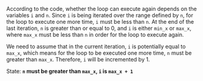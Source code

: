 According to the code, whether the loop can execute again depends on the variables `i` and `n`. Since `i` is being iterated over the range defined by `n`, for the loop to execute one more time, `i` must be less than `n`. At the end of the last iteration, `n` is greater than or equal to 0, and `i` is either `min_x` or `max_x`, where `max_x` must be less than `n` in order for the loop to execute again. 

We need to assume that in the current iteration, `i` is potentially equal to `max_x`, which means for the loop to be executed one more time, `n` must be greater than `max_x`. Therefore, `i` will be incremented by 1.

State: **`n` must be greater than `max_x`, `i` is `max_x + 1`**
